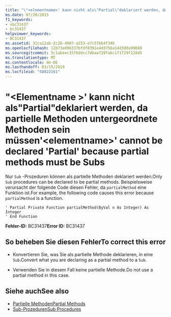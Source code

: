 ```yaml
---
title: "\"<elementname>' kann nicht als\"Partial\"deklariert werden, da partielle Methoden untergeordnete Methoden sein müssen"
ms.date: 07/20/2015
f1_keywords:
- vbc31437
- bc31437
helpviewer_keywords:
- BC31437
ms.assetid: 31ca12ab-2c26-4907-a253-e7c57bb4f34b
ms.openlocfilehash: 12b73a096337bfdf0391e4d3756a14d3d0a99668
ms.sourcegitcommit: 5c1abeec15fbddcc7dbaa729fabc1f1f29f12045
ms.translationtype: MT
ms.contentlocale: de-DE
ms.lasthandoff: 03/15/2019
ms.locfileid: "58022161"
---
```

# <a name="elementname-cannot-be-declared-partial-because-partial-methods-must-be-subs"></a><span data-ttu-id="b9b5e-102">"\<Elementname >' kann nicht als"Partial"deklariert werden, da partielle Methoden untergeordnete Methoden sein müssen</span><span class="sxs-lookup"><span data-stu-id="b9b5e-102">'\<elementname>' cannot be declared 'Partial' because partial methods must be Subs</span></span>
<span data-ttu-id="b9b5e-103">Nur `Sub` -Prozeduren können als partielle Methoden deklariert werden.</span><span class="sxs-lookup"><span data-stu-id="b9b5e-103">Only `Sub` procedures can be declared to be partial methods.</span></span> <span data-ttu-id="b9b5e-104">Beispielsweise verursacht der folgende Code diesen Fehler, da `partialMethod` eine Funktion ist.</span><span class="sxs-lookup"><span data-stu-id="b9b5e-104">For example, the following code causes this error because `partialMethod` is a function.</span></span>  
  
```  
' Partial Private Function partialMethod(ByVal n As Integer) As Integer  
' End Function  
```  
  
 <span data-ttu-id="b9b5e-105">**Fehler-ID:** BC31437</span><span class="sxs-lookup"><span data-stu-id="b9b5e-105">**Error ID:** BC31437</span></span>  
  
## <a name="to-correct-this-error"></a><span data-ttu-id="b9b5e-106">So beheben Sie diesen Fehler</span><span class="sxs-lookup"><span data-stu-id="b9b5e-106">To correct this error</span></span>  
  
-   <span data-ttu-id="b9b5e-107">Konvertieren Sie, was Sie als partielle Methode deklarieren, in eine `Sub`.</span><span class="sxs-lookup"><span data-stu-id="b9b5e-107">Convert what you are declaring as a partial method to a `Sub`.</span></span>  
  
-   <span data-ttu-id="b9b5e-108">Verwenden Sie in diesem Fall keine partielle Methode.</span><span class="sxs-lookup"><span data-stu-id="b9b5e-108">Do not use a partial method in this case.</span></span>  
  
## <a name="see-also"></a><span data-ttu-id="b9b5e-109">Siehe auch</span><span class="sxs-lookup"><span data-stu-id="b9b5e-109">See also</span></span>

- [<span data-ttu-id="b9b5e-110">Partielle Methoden</span><span class="sxs-lookup"><span data-stu-id="b9b5e-110">Partial Methods</span></span>](../../visual-basic/programming-guide/language-features/procedures/partial-methods.md)
- [<span data-ttu-id="b9b5e-111">Sub-Prozeduren</span><span class="sxs-lookup"><span data-stu-id="b9b5e-111">Sub Procedures</span></span>](../../visual-basic/programming-guide/language-features/procedures/sub-procedures.md)
